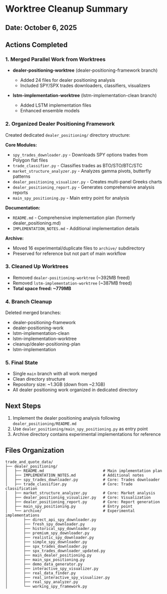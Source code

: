 # Worktree Cleanup Summary

## Date: October 6, 2025

## Actions Completed

### 1. Merged Parallel Work from Worktrees
- **dealer-positioning-worktree** (dealer-positioning-framework branch)
  - Added 24 files for dealer positioning analysis
  - Included SPY/SPX trades downloaders, classifiers, visualizers
  
- **lstm-implementation-worktree** (lstm-implementation-clean branch)
  - Added LSTM implementation files
  - Enhanced ensemble models

### 2. Organized Dealer Positioning Framework
Created dedicated `dealer_positioning/` directory structure:

**Core Modules:**
- `spy_trades_downloader.py` - Downloads SPY options trades from Polygon flat files
- `trade_classifier.py` - Classifies trades as BTO/STO/BTC/STC
- `market_structure_analyzer.py` - Analyzes gamma pivots, butterfly patterns
- `dealer_positioning_visualizer.py` - Creates multi-panel Greeks charts
- `dealer_positioning_report.py` - Generates comprehensive analysis reports
- `main_spy_positioning.py` - Main entry point for analysis

**Documentation:**
- `README.md` - Comprehensive implementation plan (formerly dealer_positioning.md)
- `IMPLEMENTATION_NOTES.md` - Additional implementation details

**Archive:**
- Moved 16 experimental/duplicate files to `archive/` subdirectory
- Preserved for reference but not part of main workflow

### 3. Cleaned Up Worktrees
- Removed `dealer-positioning-worktree` (~392MB freed)
- Removed `lstm-implementation-worktree` (~387MB freed)
- **Total space freed: ~779MB**

### 4. Branch Cleanup
Deleted merged branches:
- dealer-positioning-framework
- dealer-positioning-work
- lstm-implementation-clean
- lstm-implementation-worktree
- cleanup/dealer-positioning-plan
- lstm-implementation

### 5. Final State
- Single `main` branch with all work merged
- Clean directory structure
- Repository size: ~1.3GB (down from ~2.1GB)
- All dealer positioning work organized in dedicated directory

## Next Steps
1. Implement the dealer positioning analysis following `dealer_positioning/README.md`
2. Use `dealer_positioning/main_spy_positioning.py` as entry point
3. Archive directory contains experimental implementations for reference

## Files Organization
```
trade_and_quote_data/
├── dealer_positioning/
│   ├── README.md                          # Main implementation plan
│   ├── IMPLEMENTATION_NOTES.md            # Additional notes
│   ├── spy_trades_downloader.py           # Core: Trades downloader
│   ├── trade_classifier.py                # Core: Trade classification
│   ├── market_structure_analyzer.py       # Core: Market analysis
│   ├── dealer_positioning_visualizer.py   # Core: Visualization
│   ├── dealer_positioning_report.py       # Core: Report generation
│   ├── main_spy_positioning.py            # Entry point
│   └── archive/                           # Experimental implementations
│       ├── direct_api_spy_downloader.py
│       ├── fresh_spy_downloader.py
│       ├── historical_spy_downloader.py
│       ├── premium_spy_downloader.py
│       ├── realistic_spy_downloader.py
│       ├── simple_spy_downloader.py
│       ├── spx_trades_downloader.py
│       ├── spx_trades_downloader_updated.py
│       ├── main_dealer_positioning.py
│       ├── main_spx_positioning.py
│       ├── demo_data_generator.py
│       ├── interactive_spy_visualizer.py
│       ├── real_data_finder.py
│       ├── real_interactive_spy_visualizer.py
│       ├── real_spy_analyzer.py
│       └── working_spy_framework.py
```
